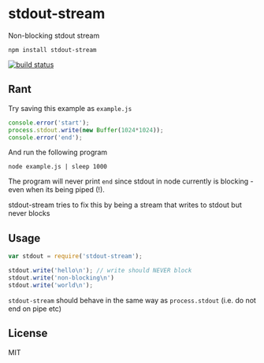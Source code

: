 # stdout-stream

Non-blocking stdout stream

	npm install stdout-stream

[![build status](https://secure.travis-ci.org/mafintosh/stdout-stream.png)](http://travis-ci.org/mafintosh/stdout-stream)

## Rant

Try saving this example as `example.js`

``` js
console.error('start');
process.stdout.write(new Buffer(1024*1024));
console.error('end');
```

And run the following program

```
node example.js | sleep 1000
```

The program will never print `end` since stdout in node currently is blocking - even when its being piped (!).

stdout-stream tries to fix this by being a stream that writes to stdout but never blocks

## Usage

``` js
var stdout = require('stdout-stream');

stdout.write('hello\n'); // write should NEVER block
stdout.write('non-blocking\n')
stdout.write('world\n');
```

`stdout-stream` should behave in the same way as `process.stdout` (i.e. do not end on pipe etc)

## License

MIT
